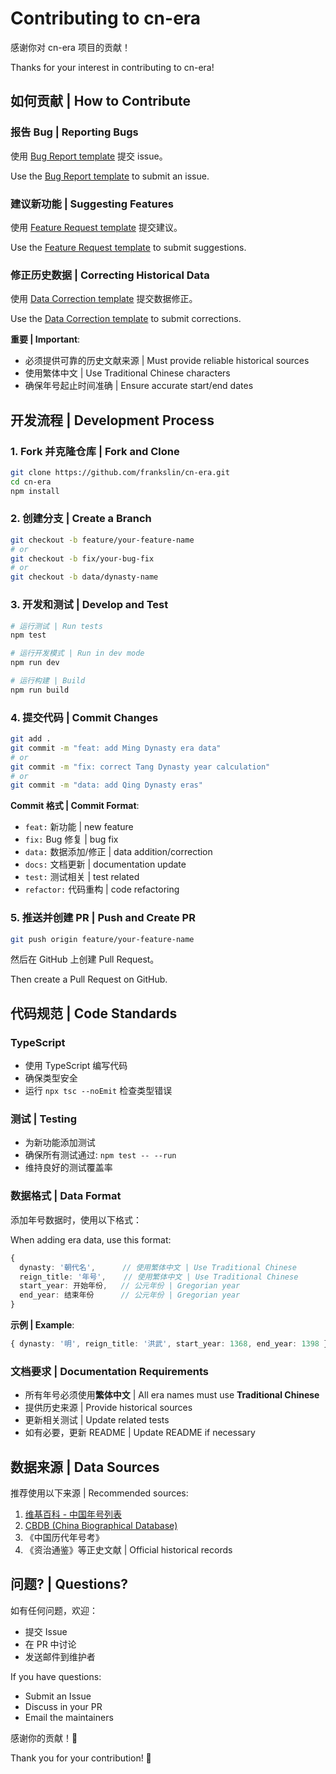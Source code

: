 # Contributing to cn-era

感谢你对 cn-era 项目的贡献！

Thanks for your interest in contributing to cn-era!

## 如何贡献 | How to Contribute

### 报告 Bug | Reporting Bugs

使用 [Bug Report template](https://github.com/frankslin/cn-era/issues/new?template=bug_report.yml) 提交 issue。

Use the [Bug Report template](https://github.com/frankslin/cn-era/issues/new?template=bug_report.yml) to submit an issue.

### 建议新功能 | Suggesting Features

使用 [Feature Request template](https://github.com/frankslin/cn-era/issues/new?template=feature_request.yml) 提交建议。

Use the [Feature Request template](https://github.com/frankslin/cn-era/issues/new?template=feature_request.yml) to submit suggestions.

### 修正历史数据 | Correcting Historical Data

使用 [Data Correction template](https://github.com/frankslin/cn-era/issues/new?template=data_correction.yml) 提交数据修正。

Use the [Data Correction template](https://github.com/frankslin/cn-era/issues/new?template=data_correction.yml) to submit corrections.

**重要 | Important**:
- 必须提供可靠的历史文献来源 | Must provide reliable historical sources
- 使用繁体中文 | Use Traditional Chinese characters
- 确保年号起止时间准确 | Ensure accurate start/end dates

## 开发流程 | Development Process

### 1. Fork 并克隆仓库 | Fork and Clone

```bash
git clone https://github.com/frankslin/cn-era.git
cd cn-era
npm install
```

### 2. 创建分支 | Create a Branch

```bash
git checkout -b feature/your-feature-name
# or
git checkout -b fix/your-bug-fix
# or
git checkout -b data/dynasty-name
```

### 3. 开发和测试 | Develop and Test

```bash
# 运行测试 | Run tests
npm test

# 运行开发模式 | Run in dev mode
npm run dev

# 运行构建 | Build
npm run build
```

### 4. 提交代码 | Commit Changes

```bash
git add .
git commit -m "feat: add Ming Dynasty era data"
# or
git commit -m "fix: correct Tang Dynasty year calculation"
# or
git commit -m "data: add Qing Dynasty eras"
```

**Commit 格式 | Commit Format**:
- `feat:` 新功能 | new feature
- `fix:` Bug 修复 | bug fix
- `data:` 数据添加/修正 | data addition/correction
- `docs:` 文档更新 | documentation update
- `test:` 测试相关 | test related
- `refactor:` 代码重构 | code refactoring

### 5. 推送并创建 PR | Push and Create PR

```bash
git push origin feature/your-feature-name
```

然后在 GitHub 上创建 Pull Request。

Then create a Pull Request on GitHub.

## 代码规范 | Code Standards

### TypeScript
- 使用 TypeScript 编写代码
- 确保类型安全
- 运行 `npx tsc --noEmit` 检查类型错误

### 测试 | Testing
- 为新功能添加测试
- 确保所有测试通过: `npm test -- --run`
- 维持良好的测试覆盖率

### 数据格式 | Data Format

添加年号数据时，使用以下格式：

When adding era data, use this format:

```typescript
{
  dynasty: '朝代名',      // 使用繁体中文 | Use Traditional Chinese
  reign_title: '年号',    // 使用繁体中文 | Use Traditional Chinese
  start_year: 开始年份,   // 公元年份 | Gregorian year
  end_year: 结束年份      // 公元年份 | Gregorian year
}
```

**示例 | Example**:
```typescript
{ dynasty: '明', reign_title: '洪武', start_year: 1368, end_year: 1398 }
```

### 文档要求 | Documentation Requirements

- 所有年号必须使用**繁体中文** | All era names must use **Traditional Chinese**
- 提供历史来源 | Provide historical sources
- 更新相关测试 | Update related tests
- 如有必要，更新 README | Update README if necessary

## 数据来源 | Data Sources

推荐使用以下来源 | Recommended sources:

1. [维基百科 - 中国年号列表](https://zh.wikipedia.org/wiki/中国年号列表)
2. [CBDB (China Biographical Database)](https://projects.iq.harvard.edu/cbdb)
3. 《中国历代年号考》
4. 《资治通鉴》等正史文献 | Official historical records

## 问题? | Questions?

如有任何问题，欢迎：
- 提交 Issue
- 在 PR 中讨论
- 发送邮件到维护者

If you have questions:
- Submit an Issue
- Discuss in your PR
- Email the maintainers

感谢你的贡献！🙏

Thank you for your contribution! 🙏
